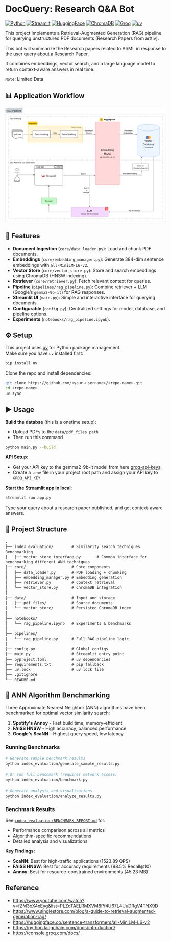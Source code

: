 # DocQuery: Research Q&A Bot

[![Python](https://img.shields.io/badge/python-3.10%2B-blue.svg)](https://www.python.org/)
[![Streamlit](https://img.shields.io/badge/streamlit-1.x-FF4B4B.svg)](https://streamlit.io/)
[![HuggingFace](https://img.shields.io/badge/HuggingFace-Transformers-yellow.svg)](https://huggingface.co/transformers)
[![ChromaDB](https://img.shields.io/badge/ChromaDB-Vector%20DB-green.svg)](https://www.trychroma.com/)
[![Groq](https://img.shields.io/badge/Groq-API-red.svg)](https://groq.com/)
[![uv](https://img.shields.io/badge/uv-Package%20Manager-orange.svg)](https://docs.astral.sh/uv/)

This project implements a Retrieval-Augmented Generation (RAG) pipeline for querying unstructured PDF documents (Research Papers from arXiv).

This bot will summarize the Research papers related to AI/ML in response to the user query about a Research Paper.

It combines embeddings, vector search, and a large language model to return context-aware answers in real time.

`Note`: Limited Data

## 📊 Application Workflow
<p align="center">
  <img src="assets/RAG-pipeline.svg" alt="RAG Workflow" width="600">
</p>

## 🚀 Features
- **Document Ingestion** (`core/data_loader.py`): Load and chunk PDF documents.
- **Embeddings** (`core/embedding_manager.py`): Generate 384-dim sentence embeddings with `all-MiniLM-L6-v2`.
- **Vector Store** (`core/vector_store.py`): Store and search embeddings using ChromaDB (HNSW indexing).
- **Retriever** (`core/retriever.py`): Fetch relevant context for queries.
- **Pipeline** (`pipelines/rag_pipeline.py`): Combine retriever + LLM (Google’s `gemma2-9b-it`) for RAG responses.
- **Streamlit UI** (`main.py`): Simple and interactive interface for querying documents.
- **Configurable** (`config.py`): Centralized settings for model, database, and pipeline options.
- **Experiments** (`notebooks/rag_pipeline.ipynb`).

## ⚙️ Setup
This project uses [uv](https://docs.astral.sh/uv/) for Python package management.  
Make sure you have `uv` installed first:
```bash
pip install uv
```

Clone the repo and install dependencies:
```bash
git clone https://github.com/<your-username>/<repo-name>.git
cd <repo-name>
uv sync
```

## ▶️ Usage
**Build the databse** (this is a onetime setup):
- Upload PDFs to the `data/pdf_files path`
- Then run this command
```bash
python main.py --build
```

**API Setup**:
- Get your API key to the gemma2-9b-it model from here [groq-api-keys](https://console.groq.com/keys).
- Create a `.env` file in your project root path and assign your API key to `GROQ_API_KEY`.

**Start the Streamlit app in local**:
```bash
streamlit run app.py
```

Type your query about a research paper published, and get context-aware answers.

## 📂 Project Structure
```
.
├── index_evaluation/        # Similarity search techniques Benchmarking
│   ├── vector_store_interface.py       # Common interface for benchmarking different ANN techniques
├── core/                    # Core components
│   ├── data_loader.py       # PDF loading + chunking
│   ├── embedding_manager.py # Embedding generation
│   ├── retriever.py         # Context retrieval
│   └── vector_store.py      # ChromaDB integration
│
├── data/                    # Input and storage
│   ├── pdf_files/           # Source documents
│   └── vector_store/        # Persisted ChromaDB index
│
├── notebooks/
│   └── rag_pipeline.ipynb   # Experiments & benchmarks
│
├── pipelines/
│   └── rag_pipeline.py      # Full RAG pipeline logic
│
├── config.py                # Global configs
├── main.py                  # Streamlit entry point
├── pyproject.toml           # uv dependencies
├── requirements.txt         # pip fallback
├── uv.lock                  # uv lock file
├── .gitignore
└── README.md
```

## 🔬 ANN Algorithm Benchmarking

Three Approximate Nearest Neighbor (ANN) algorithms have been benchmarked for optimal vector similarity search:

1. **Spotify's Annoy** - Fast build time, memory-efficient
2. **FAISS HNSW** - High accuracy, balanced performance  
3. **Google's ScaNN** - Highest query speed, low latency

### Running Benchmarks

```bash
# Generate sample benchmark results
python index_evaluation/generate_sample_results.py

# Or run full benchmark (requires network access)
python index_evaluation/benchmark.py

# Generate analysis and visualizations
python index_evaluation/analyze_results.py
```

### Benchmark Results

See [`index_evaluation/BENCHMARK_REPORT.md`](index_evaluation/BENCHMARK_REPORT.md) for:
- Performance comparison across all metrics
- Algorithm-specific recommendations
- Detailed analysis and visualizations

**Key Findings:**
- **ScaNN**: Best for high-traffic applications (1523.89 QPS)
- **FAISS HNSW**: Best for accuracy requirements (98.5% Recall@10)
- **Annoy**: Best for resource-constrained environments (45.23 MB)

## Reference
- https://www.youtube.com/watch?v=fZM3oX4xEyg&list=PLZoTAELRMXVM8Pf4U67L4UuDRgV4TNX9D
- https://www.singlestore.com/blog/a-guide-to-retrieval-augmented-generation-rag/
- https://huggingface.co/sentence-transformers/all-MiniLM-L6-v2
- https://python.langchain.com/docs/introduction/
- https://console.groq.com/docs/